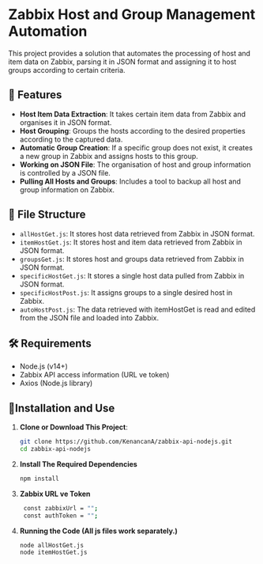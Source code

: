 # Zabbix Host and Group Management Automation

This project provides a solution that automates the processing of host and item data on Zabbix, parsing it in JSON format and assigning it to host groups according to certain criteria.

## 🚀 Features

- **Host Item Data Extraction**: It takes certain item data from Zabbix and organises it in JSON format.
- **Host Grouping**: Groups the hosts according to the desired properties according to the captured data.
- **Automatic Group Creation**: If a specific group does not exist, it creates a new group in Zabbix and assigns hosts to this group.
- **Working on JSON File**: The organisation of host and group information is controlled by a JSON file.
- **Pulling All Hosts and Groups**: Includes a tool to backup all host and group information on Zabbix.

## 📁 File Structure

- `allHostGet.js`: It stores host data retrieved from Zabbix in JSON format.
- `itemHostGet.js`: It stores host and item data retrieved from Zabbix in JSON format.
- `groupsGet.js`: It stores host and groups data retrieved from Zabbix in JSON format.
- `specificHostGet.js`: It stores a single host data pulled from Zabbix in JSON format.
- `specificHostPost.js`: It assigns groups to a single desired host in Zabbix.
- `autoHostPost.js`: The data retrieved with itemHostGet is read and edited from the JSON file and loaded into Zabbix.
  

## 🛠️ Requirements

- Node.js (v14+)
- Zabbix API access information (URL ve token)
- Axios (Node.js library)

## 🔧Installation and Use

1. **Clone or Download This Project**:
   ```bash
   git clone https://github.com/KenancanA/zabbix-api-nodejs.git
   cd zabbix-api-nodejs
2. **Install The Required Dependencies**
   ```bash
   npm install
3. **Zabbix URL ve Token**
   ```bash
    const zabbixUrl = "";
    const authToken = "";
5. **Running the Code (All js files work separately.)**
   ```bash
   node allHostGet.js
   node itemHostGet.js
